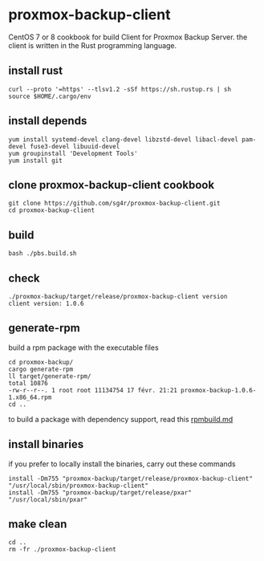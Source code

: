 # proxmox-backup-client
CentOS 7 or 8 cookbook for build Client for Proxmox Backup Server. the client is written in the Rust programming language.

## install rust
```
curl --proto '=https' --tlsv1.2 -sSf https://sh.rustup.rs | sh
source $HOME/.cargo/env
```
## install depends
```
yum install systemd-devel clang-devel libzstd-devel libacl-devel pam-devel fuse3-devel libuuid-devel
yum groupinstall 'Development Tools'
yum install git
```
## clone proxmox-backup-client cookbook
```
git clone https://github.com/sg4r/proxmox-backup-client.git
cd proxmox-backup-client
```
## build
```
bash ./pbs.build.sh
```
## check
```
./proxmox-backup/target/release/proxmox-backup-client version
client version: 1.0.6
```
## generate-rpm
build a rpm package with the executable files
```
cd proxmox-backup/
cargo generate-rpm
ll target/generate-rpm/
total 10876
-rw-r--r--. 1 root root 11134754 17 févr. 21:21 proxmox-backup-1.0.6-1.x86_64.rpm
cd ..
```
to build a package with dependency support, read this [rpmbuild.md](rpmbuild.md)
## install binaries
if you prefer to locally install the binaries, carry out these commands
```
install -Dm755 "proxmox-backup/target/release/proxmox-backup-client" "/usr/local/sbin/proxmox-backup-client"
install -Dm755 "proxmox-backup/target/release/pxar" "/usr/local/sbin/pxar"
```
## make clean
```
cd ..
rm -fr ./proxmox-backup-client
```
